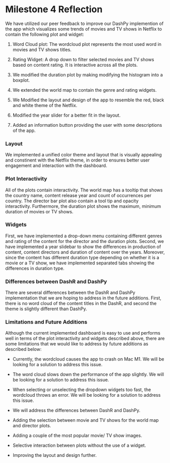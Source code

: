 Milestone 4 Reflection
================

We have utilized our peer feedback to improve our DashPy implemention of the app which visualizes some trends of movies and TV shows in Netflix to contain the following plot and widget:

1. Word Cloud plot: The wordcloud plot represents the most used word in movies and TV shows titles.

2. Rating Widget: A drop down to filter selected movies and TV shows based on content rating. It is interactive across all the plots.

3. We modified the duration plot by making modifying the histogram into a boxplot. 

4. We extended the world map to contain the genre and rating widgets.

5. We Modified the layout and design of the app to resemble the red, black and white theme of the Netflix.

6. Modified the year slider for a better fit in the layout.

7. Added an information button providing the user with some descriptions of the app.

### Layout 

We implemented a unified color theme and layout that is visually appealing and constinent with the Netflix theme, in order to ensures better user engagement and interaction with the dashboard.

### Plot Interactivity

All of the plots contain interactivity. The world map has a tooltip that
shows the country name, content release year and count of occurrences per
country. The director bar plot also contain a tool tip and opacity
interactivity. Furthermore, the duration plot shows the maximum, minimum duration
of movies or TV shows.

### Widgets

First, we have implemented a drop-down menu containing different genres and rating
of the content for the director and the duration plots. Second, we have
implemented a year slidebar to show the differences in production of
content, content directors and duration of content over the years.
Moreover, since the content has different duration type depending on
whether it is a movie or a TV show, we have implemented separated tabs
showing the differences in duration type.

### Differences between DashR and DashPy

There are several differences between the DashR and DashPy implementation that we are hoping to address in the future additions. First, there is no word cloud of the content titles in the DashR, and second the theme is slightly different than DashPy.

### Limitations and Future Additions

Although the current implemented dashboard is easy to use and performs well in terms of the plot interactivity and widgets described above, there are some limitations that we would like to address by future additions as described below:

- Currently, the wordcloud causes the app to crash on Mac M1. We will be looking for a solution to address this issue.

- The word cloud slows down the performance of the app slightly. We will be looking for a solution to address this issue.

- When selecting or unselecting the dropdown widgets too fast, the wordcloud throws an error. We will be looking for a solution to address this issue. 

- We will address the differences between DashR and DashPy.

- Adding the selection between movie and TV shows for the world map and director plots.

- Adding a couple of the most popular movie/ TV show images.

- Selective interaction between plots without the use of a widget.

- Improving the layout and design further.
